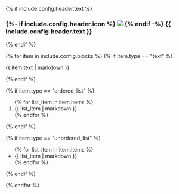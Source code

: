 {% if include.config.header.text %}
<h3 class="flex items-center">
{%- if include.config.header.icon %}
<img class="mr-1.5 w-5 h-5" src="https://docs.konghq.com/assets/images/icons/documentation/icn-{{ include.config.header.icon }}.svg" />
{% endif -%}
{{ include.config.header.text }}
</h3>
{% endif %}

{% for item in include.config.blocks %}
{% if item.type == "text" %}

<p>{{ item.text | markdown }}</p>
{% endif %}

{% if item.type == "ordered_list" %}

<ol>
{% for list_item in item.items %}
<li>{{ list_item | markdown }}</li>
{% endfor %}
</ol>
{% endif %}

{% if item.type == "unordered_list" %}

<ul class="list-disc ">
{% for list_item in item.items %}
<li>{{ list_item | markdown }}</li>
{% endfor %}
</ul>
{% endif %}

{% endfor %}
